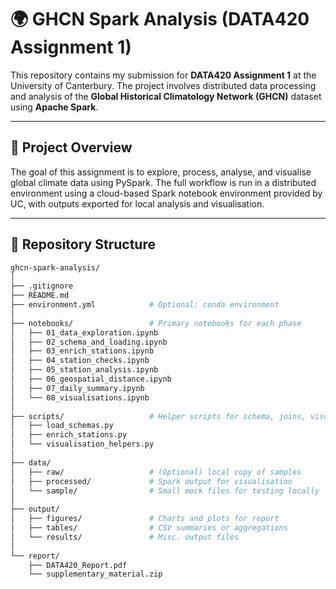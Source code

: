 # 🌍 GHCN Spark Analysis (DATA420 Assignment 1)

This repository contains my submission for **DATA420 Assignment 1** at the University of Canterbury. The project involves distributed data processing and analysis of the **Global Historical Climatology Network (GHCN)** dataset using **Apache Spark**.

---

## 🧠 Project Overview

The goal of this assignment is to explore, process, analyse, and visualise global climate data using PySpark. The full workflow is run in a distributed environment using a cloud-based Spark notebook environment provided by UC, with outputs exported for local analysis and visualisation.

---

## 📁 Repository Structure

```bash
ghcn-spark-analysis/
│
├── .gitignore
├── README.md
├── environment.yml            # Optional: conda environment
│
├── notebooks/                 # Primary notebooks for each phase
│   ├── 01_data_exploration.ipynb
│   ├── 02_schema_and_loading.ipynb
│   ├── 03_enrich_stations.ipynb
│   ├── 04_station_checks.ipynb
│   ├── 05_station_analysis.ipynb
│   ├── 06_geospatial_distance.ipynb
│   ├── 07_daily_summary.ipynb
│   └── 08_visualisations.ipynb
│
├── scripts/                   # Helper scripts for schema, joins, visualisations
│   ├── load_schemas.py
│   ├── enrich_stations.py
│   └── visualisation_helpers.py
│
├── data/
│   ├── raw/                   # (Optional) local copy of samples
│   ├── processed/             # Spark output for visualisation
│   └── sample/                # Small mock files for testing locally
│
├── output/
│   ├── figures/               # Charts and plots for report
│   ├── tables/                # CSV summaries or aggregations
│   └── results/               # Misc. output files
│
└── report/
    ├── DATA420_Report.pdf
    └── supplementary_material.zip
